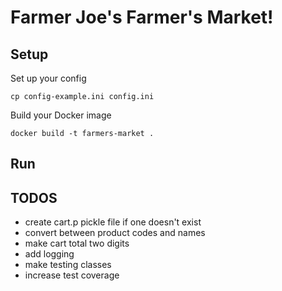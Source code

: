 # Farmer Joe's Farmer's Market!

## Setup

Set up your config

```
cp config-example.ini config.ini
```

Build your Docker image

```
docker build -t farmers-market .
```

## Run

## TODOS

 - create cart.p pickle file if one doesn't exist
 - convert between product codes and names
 - make cart total two digits
 - add logging
 - make testing classes
 - increase test coverage